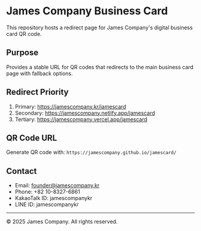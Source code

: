 # James Company Business Card

This repository hosts a redirect page for James Company's digital business card QR code.

## Purpose
Provides a stable URL for QR codes that redirects to the main business card page with fallback options.

## Redirect Priority
1. Primary: https://jamescompany.kr/jamescard
2. Secondary: https://jamescompany.netlify.app/jamescard
3. Tertiary: https://jamescompany.vercel.app/jamescard

## QR Code URL
Generate QR code with: `https://jamescompany.github.io/jamescard/`

## Contact
- Email: founder@jamescompany.kr
- Phone: +82 10-8327-6861
- KakaoTalk ID: jamescompanykr
- LINE ID: jamescompanykr

---
© 2025 James Company. All rights reserved.
